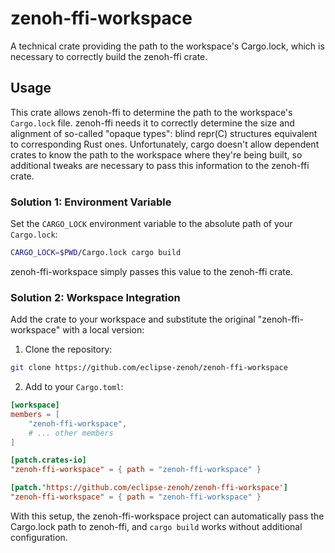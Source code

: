 # zenoh-ffi-workspace

A technical crate providing the path to the workspace's Cargo.lock, which is necessary to correctly build the zenoh-ffi crate.

## Usage

This crate allows zenoh-ffi to determine the path to the workspace's `Cargo.lock` file. zenoh-ffi needs it to correctly
determine the size and alignment of so-called "opaque types": blind repr(C) structures equivalent to corresponding Rust ones.
Unfortunately, cargo doesn't allow dependent crates to know the path to the workspace where they're being built,
so additional tweaks are necessary to pass this information to the zenoh-ffi crate.

### Solution 1: Environment Variable

Set the `CARGO_LOCK` environment variable to the absolute path of your `Cargo.lock`:

```bash
CARGO_LOCK=$PWD/Cargo.lock cargo build
```

zenoh-ffi-workspace simply passes this value to the zenoh-ffi crate.

### Solution 2: Workspace Integration

Add the crate to your workspace and substitute the original "zenoh-ffi-workspace" with a local version:

1. Clone the repository:

```bash
git clone https://github.com/eclipse-zenoh/zenoh-ffi-workspace
```

2. Add to your `Cargo.toml`:

```toml
[workspace]
members = [
    "zenoh-ffi-workspace",
    # ... other members
]

[patch.crates-io]
"zenoh-ffi-workspace" = { path = "zenoh-ffi-workspace" }

[patch.'https://github.com/eclipse-zenoh/zenoh-ffi-workspace']
"zenoh-ffi-workspace" = { path = "zenoh-ffi-workspace" }
```

With this setup, the zenoh-ffi-workspace project can automatically pass the Cargo.lock
path to zenoh-ffi, and `cargo build` works without additional configuration.
